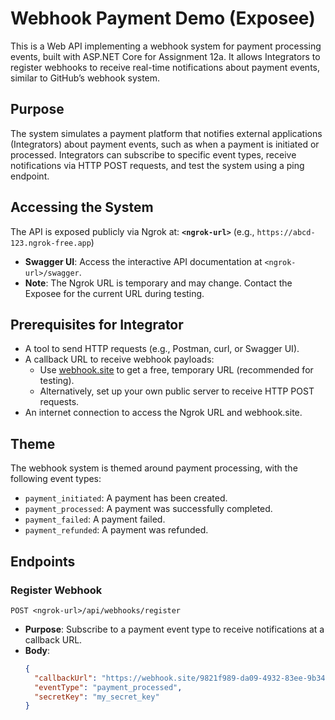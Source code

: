 # Webhook Payment Demo (Exposee)

This is a Web API implementing a webhook system for payment processing events, built with ASP.NET Core for Assignment 12a. It allows Integrators to register webhooks to receive real-time notifications about payment events, similar to GitHub’s webhook system.

## Purpose
The system simulates a payment platform that notifies external applications (Integrators) about payment events, such as when a payment is initiated or processed. Integrators can subscribe to specific event types, receive notifications via HTTP POST requests, and test the system using a ping endpoint.

## Accessing the System
The API is exposed publicly via Ngrok at:
**`<ngrok-url>`** (e.g., `https://abcd-123.ngrok-free.app`)

- **Swagger UI**: Access the interactive API documentation at `<ngrok-url>/swagger`.
- **Note**: The Ngrok URL is temporary and may change. Contact the Exposee for the current URL during testing.

## Prerequisites for Integrator
- A tool to send HTTP requests (e.g., Postman, curl, or Swagger UI).
- A callback URL to receive webhook payloads:
  - Use [webhook.site](https://webhook.site/) to get a free, temporary URL (recommended for testing).
  - Alternatively, set up your own public server to receive HTTP POST requests.
- An internet connection to access the Ngrok URL and webhook.site.

## Theme
The webhook system is themed around payment processing, with the following event types:
- `payment_initiated`: A payment has been created.
- `payment_processed`: A payment was successfully completed.
- `payment_failed`: A payment failed.
- `payment_refunded`: A payment was refunded.

## Endpoints

### Register Webhook
`POST <ngrok-url>/api/webhooks/register`
- **Purpose**: Subscribe to a payment event type to receive notifications at a callback URL.
- **Body**:
  ```json
  {
    "callbackUrl": "https://webhook.site/9821f989-da09-4932-83ee-9b34a793f82d",
    "eventType": "payment_processed",
    "secretKey": "my_secret_key"
  }